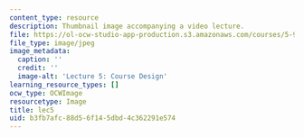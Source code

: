 ```yaml
---
content_type: resource
description: Thumbnail image accompanying a video lecture.
file: https://ol-ocw-studio-app-production.s3.amazonaws.com/courses/5-95j-teaching-college-level-science-and-engineering-spring-2009/b3fb7afc88d56f145dbd4c362291e574_lec5.jpg
file_type: image/jpeg
image_metadata:
  caption: ''
  credit: ''
  image-alt: 'Lecture 5: Course Design'
learning_resource_types: []
ocw_type: OCWImage
resourcetype: Image
title: lec5
uid: b3fb7afc-88d5-6f14-5dbd-4c362291e574
---
```

